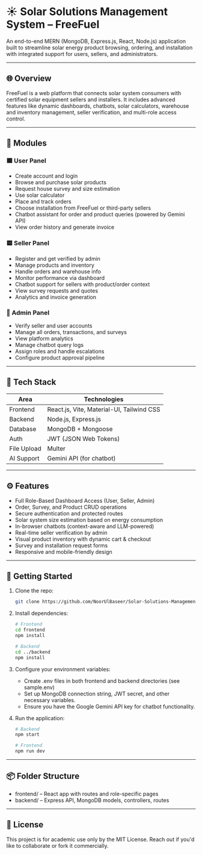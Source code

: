 # ☀️ Solar Solutions Management System – FreeFuel

An end-to-end MERN (MongoDB, Express.js, React, Node.js) application built to streamline solar energy product browsing, ordering, and installation with integrated support for users, sellers, and administrators.

---

## 🌐 Overview

FreeFuel is a web platform that connects solar system consumers with certified solar equipment sellers and installers. It includes advanced features like dynamic dashboards, chatbots, solar calculators, warehouse and inventory management, seller verification, and multi-role access control.

---

## 🧹 Modules

### 🟩 User Panel

* Create account and login
* Browse and purchase solar products
* Request house survey and size estimation
* Use solar calculator
* Place and track orders
* Choose installation from FreeFuel or third-party sellers
* Chatbot assistant for order and product queries (powered by Gemini API)
* View order history and generate invoice

### 🟨 Seller Panel

* Register and get verified by admin
* Manage products and inventory
* Handle orders and warehouse info
* Monitor performance via dashboard
* Chatbot support for sellers with product/order context
* View survey requests and quotes
* Analytics and invoice generation

### 🔵 Admin Panel

* Verify seller and user accounts
* Manage all orders, transactions, and surveys
* View platform analytics
* Manage chatbot query logs
* Assign roles and handle escalations
* Configure product approval pipeline

---

## 💠 Tech Stack

| Area        | Technologies                                                                                        |
| ----------- | --------------------------------------------------------------------------------------------------- |
| Frontend    | React.js, Vite, Material-UI, Tailwind CSS                                                           |
| Backend     | Node.js, Express.js                                                                                 |
| Database    | MongoDB + Mongoose                                                                                  |
| Auth        | JWT (JSON Web Tokens)                                                                               |
| File Upload | Multer                                                                                              |
| AI Support  | Gemini API (for chatbot)                                                                            |

---

## ⚙️ Features

* Full Role-Based Dashboard Access (User, Seller, Admin)
* Order, Survey, and Product CRUD operations
* Secure authentication and protected routes
* Solar system size estimation based on energy consumption
* In-browser chatbots (context-aware and LLM-powered)
* Real-time seller verification by admin
* Visual product inventory with dynamic cart & checkout
* Survey and installation request forms
* Responsive and mobile-friendly design

---

## 🚀 Getting Started

1. Clone the repo:

   ```bash
   git clone https://github.com/NoorUlBaseer/Solar-Solutions-Management-System.git
   ```

2. Install dependencies:

   ```bash
   # Frontend
   cd frontend
   npm install

   # Backend
   cd ../backend
   npm install
   ```

3. Configure your environment variables:

   * Create .env files in both frontend and backend directories (see sample.env)
   * Set up MongoDB connection string, JWT secret, and other necessary variables.
   * Ensure you have the Google Gemini API key for chatbot functionality.

4. Run the application:

   ```bash
   # Backend
   npm start

   # Frontend
   npm run dev
   ```

---

## 📦 Folder Structure

* frontend/ – React app with routes and role-specific pages
* backend/  – Express API, MongoDB models, controllers, routes

---

## 📜 License

This project is for academic use only by the MIT License. Reach out if you'd like to collaborate or fork it commercially.

